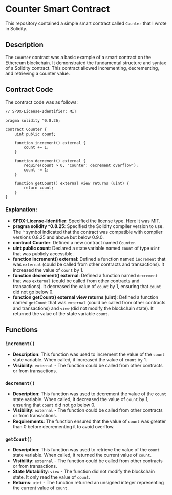 # Counter Smart Contract

This repository contained a simple smart contract called `Counter` that I wrote in Solidity.

## Description

The `Counter` contract was a basic example of a smart contract on the Ethereum blockchain. It demonstrated the fundamental structure and syntax of a Solidity contract. This contract allowed incrementing, decrementing, and retrieving a counter value.

## Contract Code

The contract code was as follows:

```solidity
// SPDX-License-Identifier: MIT

pragma solidity ^0.8.26;

contract Counter {
    uint public count;

    function increment() external {
        count += 1;
    }

    function decrement() external {
        require(count > 0, "Counter: decrement overflow");
        count -= 1;
    }

    function getCount() external view returns (uint) {
        return count;
    }
}
```

### Explanation:

- **SPDX-License-Identifier**: Specified the license type. Here it was MIT.
- **pragma solidity ^0.8.25**: Specified the Solidity compiler version to use. The `^` symbol indicated that the contract was compatible with compiler versions 0.8.25 and above but below 0.9.0.
- **contract Counter**: Defined a new contract named `Counter`.
- **uint public count**: Declared a state variable named `count` of type `uint` that was publicly accessible.
- **function increment() external**: Defined a function named `increment` that was `external` (could be called from other contracts and transactions). It increased the value of `count` by 1.
- **function decrement() external**: Defined a function named `decrement` that was `external` (could be called from other contracts and transactions). It decreased the value of `count` by 1, ensuring that `count` did not go below 0.
- **function getCount() external view returns (uint)**: Defined a function named `getCount` that was `external` (could be called from other contracts and transactions) and `view` (did not modify the blockchain state). It returned the value of the state variable `count`.

## Functions

### `increment()`

- **Description**: This function was used to increment the value of the `count` state variable. When called, it increased the value of `count` by 1.
- **Visibility**: `external` - The function could be called from other contracts or from transactions.

### `decrement()`

- **Description**: This function was used to decrement the value of the `count` state variable. When called, it decreased the value of `count` by 1, ensuring that `count` did not go below 0.
- **Visibility**: `external` - The function could be called from other contracts or from transactions.
- **Requirements**: The function ensured that the value of `count` was greater than 0 before decrementing it to avoid overflow.

### `getCount()`

- **Description**: This function was used to retrieve the value of the `count` state variable. When called, it returned the current value of `count`.
- **Visibility**: `external` - The function could be called from other contracts or from transactions.
- **State Mutability**: `view` - The function did not modify the blockchain state. It only read the value of `count`.
- **Returns**: `uint` - The function returned an unsigned integer representing the current value of `count`.
